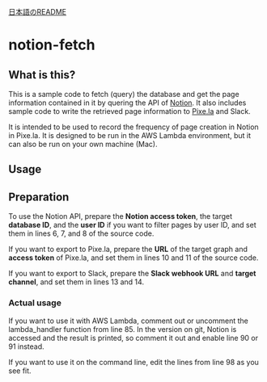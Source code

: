[日本語のREADME](README_ja.md)
# notion-fetch

## What is this?

This is a sample code to fetch (query) the database and get the page information contained in it by quering the API of [Notion](https://www.notion.so). It also includes sample code to write the retrieved page information to [Pixe.la](https://pixe.la/ja) and Slack.

It is intended to be used to record the frequency of page creation in Notion in Pixe.la.
It is designed to be run in the AWS Lambda environment, but it can also be run on your own machine (Mac).

## Usage

## Preparation
To use the Notion API, prepare the **Notion access token**, the target **database ID**, and the **user ID** if you want to filter pages by user ID, and set them in lines 6, 7, and 8 of the source code.

If you want to export to Pixe.la, prepare the **URL** of the target graph and **access token** of Pixe.la, and set them in lines 10 and 11 of the source code.

If you want to export to Slack, prepare the **Slack webhook URL** and **target channel**, and set them in lines 13 and 14.


### Actual usage
If you want to use it with AWS Lambda, comment out or uncomment the lambda_handler function from line 85.
In the version on git, Notion is accessed and the result is printed, so comment it out and enable line 90 or 91 instead.

If you want to use it on the command line, edit the lines from line 98 as you see fit.
